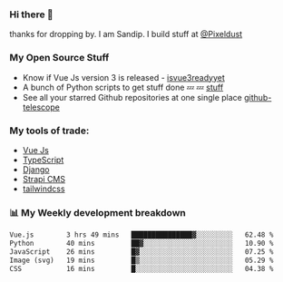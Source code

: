 ### Hi there 👋

thanks for dropping by.
I am Sandip. I build stuff at [@Pixeldust](github.com/pixeldust-in/)

###  **My Open Source Stuff**

 - Know if Vue Js version 3 is released -  [isvue3readyyet](https://github.com/sandiprb/isvue3readyyet)
 - A bunch of Python scripts to get stuff done 💤 💤 [stuff](https://github.com/sandiprb/stuff)
 - See all your starred Github repositories at one single place [github-telescope](https://github.com/sandiprb/github-telescope)



###  **My tools of trade:**
 - [Vue Js](https://github.com/vuejs/vue/)
 - [TypeScript](https://github.com/microsoft/TypeScript)
 - [Django](github.com/django/django)
 - [Strapi CMS](github.com/strapi/strapi)
 - [tailwindcss](https://github.com/tailwindlabs/tailwindcss)


###  📊 **My Weekly development breakdown**
<!--START_SECTION:waka-->

```txt
Vue.js        3 hrs 49 mins   ███████████████▓░░░░░░░░░   62.48 %
Python        40 mins         ██▓░░░░░░░░░░░░░░░░░░░░░░   10.90 %
JavaScript    26 mins         █▓░░░░░░░░░░░░░░░░░░░░░░░   07.25 %
Image (svg)   19 mins         █▒░░░░░░░░░░░░░░░░░░░░░░░   05.29 %
CSS           16 mins         █░░░░░░░░░░░░░░░░░░░░░░░░   04.38 %
```

<!--END_SECTION:waka-->
